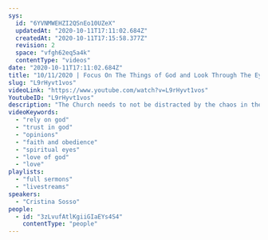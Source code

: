 ```yaml
---
sys:
  id: "6YVNMWEHZI2QSnEo10UZeX"
  updatedAt: "2020-10-11T17:11:02.684Z"
  createdAt: "2020-10-11T17:15:58.377Z"
  revision: 2
  space: "vfgh62eq5a4k"
  contentType: "videos"
date: "2020-10-11T17:11:02.684Z"
title: "10/11/2020 | Focus On The Things of God and Look Through The Eyes of Love (Pastor Cristina Sosso)"
slug: "L9rHyvt1vos"
videoLink: "https://www.youtube.com/watch?v=L9rHyvt1vos"
YoutubeID: "L9rHyvt1vos"
description: "The Church needs to not be distracted by the chaos in the world. We need to focus on the things of God and look at others with the eyes of love. Don't allow yourself to be busy with your own plans; we should make ourselves busy with the things God is doing. This sermon was delivered by Pastor Cris Sosso at Freedom Fellowship Church International on October 11, 2020."
videoKeywords:
  - "rely on god"
  - "trust in god"
  - "opinions"
  - "faith and obedience"
  - "spiritual eyes"
  - "love of god"
  - "love"
playlists:
  - "full sermons"
  - "livestreams"
speakers:
  - "Cristina Sosso"
people:
  - id: "3zLvufAtlKgiiGIaEYs4S4"
    contentType: "people"
---
```

